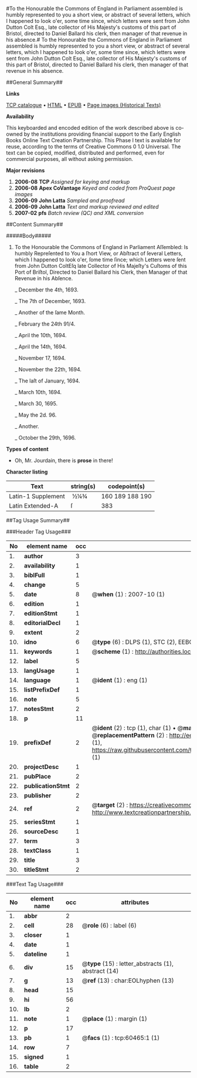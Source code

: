 #To the Honourable the Commons of England in Parliament assembled is humbly represented to you a short view, or abstract of several letters, which I happened to look o'er, some time since, which letters were sent from John Dutton Colt Esq., late collector of His Majesty's customs of this part of Bristol, directed to Daniel Ballard his clerk, then manager of that revenue in his absence.#
To the Honourable the Commons of England in Parliament assembled is humbly represented to you a short view, or abstract of several letters, which I happened to look o'er, some time since, which letters were sent from John Dutton Colt Esq., late collector of His Majesty's customs of this part of Bristol, directed to Daniel Ballard his clerk, then manager of that revenue in his absence.

##General Summary##

**Links**

[TCP catalogue](http://www.ota.ox.ac.uk/tcp/)  • 
[HTML](http://tei.it.ox.ac.uk/tcp/Texts-HTML/free/A70/A70626.html)  • 
[EPUB](http://tei.it.ox.ac.uk/tcp/Texts-EPUB/free/A70/A70626.epub) • 
[Page images (Historical Texts)](https://data.historicaltexts.jisc.ac.uk/view?pubId=eebo-12367944e&pageId=eebo-12367944e-60465-1)

**Availability**

This keyboarded and encoded edition of the
	       work described above is co-owned by the institutions
	       providing financial support to the Early English Books
	       Online Text Creation Partnership. This Phase I text is
	       available for reuse, according to the terms of Creative
	       Commons 0 1.0 Universal. The text can be copied,
	       modified, distributed and performed, even for
	       commercial purposes, all without asking permission.

**Major revisions**

1. __2006-08__ __TCP__ *Assigned for keying and markup*
1. __2006-08__ __Apex CoVantage__ *Keyed and coded from ProQuest page images*
1. __2006-09__ __John Latta__ *Sampled and proofread*
1. __2006-09__ __John Latta__ *Text and markup reviewed and edited*
1. __2007-02__ __pfs__ *Batch review (QC) and XML conversion*

##Content Summary##

#####Body#####

1. To the Honourable the Commons of England in Parliament Aſſembled: Is humbly Repreſented to You a ſhort View, or Abſtract of ſeveral Letters, which I happened to look o'er, ſome time ſince; which Letters were ſent from John Dutton ColtEſq late Collector of His Majeſty's Cuſtoms of this Port of Briſtol, Directed to Daniel Ballard his Clerk, then Manager of that Revenue in his Abſence.

    _ December the 4th, 1693.

    _ The 7th of December, 1693.

    _ Another of the ſame Month.

    _ February the 24th 91/4.

    _ April the 10th, 1694.

    _ April the 14th, 1694.

    _ November 17, 1694.

    _ November the 22th, 1694.

    _ The laſt of January, 1694.

    _ March 10th, 1694.

    _ March 30, 1695.

    _ May the 2d. 96.

    _ Another.

    _ October the 29th, 1696.

**Types of content**

  * Oh, Mr. Jourdain, there is **prose** in there!

**Character listing**


|Text|string(s)|codepoint(s)|
|---|---|---|
|Latin-1 Supplement| ½¼¾|160 189 188 190|
|Latin Extended-A|ſ|383|

##Tag Usage Summary##

###Header Tag Usage###

|No|element name|occ|attributes|
|---|---|---|---|
|1.|__author__|3||
|2.|__availability__|1||
|3.|__biblFull__|1||
|4.|__change__|5||
|5.|__date__|8| @__when__ (1) : 2007-10 (1)|
|6.|__edition__|1||
|7.|__editionStmt__|1||
|8.|__editorialDecl__|1||
|9.|__extent__|2||
|10.|__idno__|6| @__type__ (6) : DLPS (1), STC (2), EEBO-CITATION (1), OCLC (1), VID (1)|
|11.|__keywords__|1| @__scheme__ (1) : http://authorities.loc.gov/ (1)|
|12.|__label__|5||
|13.|__langUsage__|1||
|14.|__language__|1| @__ident__ (1) : eng (1)|
|15.|__listPrefixDef__|1||
|16.|__note__|5||
|17.|__notesStmt__|2||
|18.|__p__|11||
|19.|__prefixDef__|2| @__ident__ (2) : tcp (1), char (1)  •  @__matchPattern__ (2) : ([0-9\-]+):([0-9IVX]+) (1), (.+) (1)  •  @__replacementPattern__ (2) : http://eebo.chadwyck.com/downloadtiff?vid=$1&page=$2 (1), https://raw.githubusercontent.com/textcreationpartnership/Texts/master/tcpchars.xml#$1 (1)|
|20.|__projectDesc__|1||
|21.|__pubPlace__|2||
|22.|__publicationStmt__|2||
|23.|__publisher__|2||
|24.|__ref__|2| @__target__ (2) : https://creativecommons.org/publicdomain/zero/1.0/ (1), http://www.textcreationpartnership.org/docs/. (1)|
|25.|__seriesStmt__|1||
|26.|__sourceDesc__|1||
|27.|__term__|3||
|28.|__textClass__|1||
|29.|__title__|3||
|30.|__titleStmt__|2||


###Text Tag Usage###

|No|element name|occ|attributes|
|---|---|---|---|
|1.|__abbr__|2||
|2.|__cell__|28| @__role__ (6) : label (6)|
|3.|__closer__|1||
|4.|__date__|1||
|5.|__dateline__|1||
|6.|__div__|15| @__type__ (15) : letter_abstracts (1), abstract (14)|
|7.|__g__|13| @__ref__ (13) : char:EOLhyphen (13)|
|8.|__head__|15||
|9.|__hi__|56||
|10.|__lb__|2||
|11.|__note__|1| @__place__ (1) : margin (1)|
|12.|__p__|17||
|13.|__pb__|1| @__facs__ (1) : tcp:60465:1 (1)|
|14.|__row__|7||
|15.|__signed__|1||
|16.|__table__|2||
